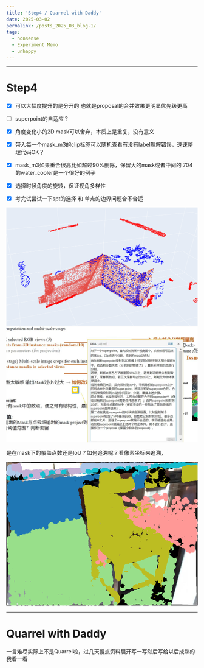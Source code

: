 ```yaml
---
title: 'Step4 / Quarrel with Daddy'
date: 2025-03-02
permalink: /posts_2025_03_blog-1/
tags:
  - nonsense
  - Experiment Memo
  - unhappy
---
```



---



**Step4**   
======   
- [x] 可以大幅度提升的是分开的 也就是proposal的合并效果更明显优先级更高
- [ ] superpoint的自适应？
- [x] 角度变化小的2D mask可以舍弃，本质上是重复，没有意义
- [x] 带入每一个mask_m3的clip标签可以随机查看有没有label理解错误，速速整理代码OK？
- [x] mask_m3如果重合很高比如超过90%删除，保留大的mask或者中间的 704的water_cooler是一个很好的例子
- [x] 选择时候角度的旋转，保证视角多样性
- [x] 考完试尝试一下spt的选择 和 单点的边界问题合不合适 



<div class="blog_image_container">
<img src="../images/blog/2025_03/01-01.png" alt="Visualization">
</div>

<div class="blog_image_container">
<img src="../images/blog/2025_03/01-02.png" alt="Visualization">
</div>

是在mask下的覆盖点数还是IoU？如何追溯呢？看像素坐标来追溯，
<div class="blog_image_container">
<img src="../images/blog/2025_03/01-03.png" alt="Visualization">
</div>

---
**Quarrel with Daddy**   
======  
一言难尽实际上不是Quarrel啦，过几天搜点资料展开写一写然后写给以后成熟的我看一看
